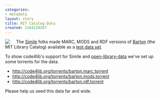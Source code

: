 ```yaml
---
categories:
- metadata
layout: story
title: MIT Catalog Data
created: 1164128267
---
```

<img src="http://simile.mit.edu/images/logo.png" align="left" border="0" style="margin-right: 20px;" />

The <a href="http://simile.mit.edu/">Simile</a> folks made MARC, MODS and RDF versions of <a href="http://library.mit.edu/">Barton</a> (the MIT Library Catalog) available as a <a href="http://simile.mit.edu/rdf-test-data/README.txt">test data set</a>.

To show code4lib's support for Simile and <a href="http://en.wikipedia.org/wiki/Open_Data">open-library-data</a> we've set up some torrents for the data. 

<ul>
<li><a href="http://code4lib.org/torrents/barton.marc.torrent">http://code4lib.org/torrents/barton.marc.torrent</a></li>
<li><a href="http://code4lib.org/torrents/barton.mods.torrent">http://code4lib.org/torrents/barton.mods.torrent</a></li>
<li><a href="http://code4lib.org/torrents/barton.rdf.torrent">http://code4lib.org/torrents/barton.rdf.torrent</a></li>
</ul>

Please help us seed this data far and wide.

<!--break-->
